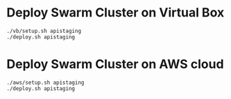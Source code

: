 # Deploy Swarm Cluster on Virtual Box

```
./vb/setup.sh apistaging
./deploy.sh apistaging
```

# Deploy Swarm Cluster on AWS cloud

```
./aws/setup.sh apistaging
./deploy.sh apistaging
```
